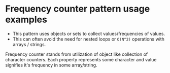 # Frequency counter pattern usage examples

* This pattern uses objects or sets to collect values/frequencies of values.
* This can often avoid the need for nested loops or `O(N^2)` operations with arrays / strings.

Frequency counter stands from utilization of object like collection of character counters. Each property represents some character and value signifies it's frequency in some array/string.